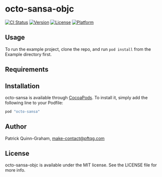 # octo-sansa-objc

[![CI Status](http://img.shields.io/travis/thepatrick/octo-sansa-objc.svg?style=flat)](https://travis-ci.org/thepatrick/octo-sansa-objc)
[![Version](https://img.shields.io/cocoapods/v/octo-sansa.svg?style=flat)](http://cocoapods.org/pods/octo-sansa)
[![License](https://img.shields.io/cocoapods/l/octo-sansa.svg?style=flat)](http://cocoapods.org/pods/octo-sansa)
[![Platform](https://img.shields.io/cocoapods/p/octo-sansa.svg?style=flat)](http://cocoapods.org/pods/octo-sansa)

## Usage

To run the example project, clone the repo, and run `pod install` from the Example directory first.

## Requirements

## Installation

octo-sansa is available through [CocoaPods](http://cocoapods.org). To install
it, simply add the following line to your Podfile:

```ruby
pod "octo-sansa"
```

## Author

Patrick Quinn-Graham, make-contact@pftqg.com

## License

octo-sansa-objc is available under the MIT license. See the LICENSE file for more info.
